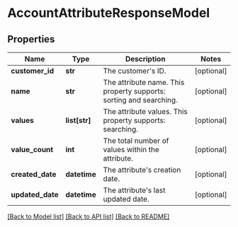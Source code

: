 # AccountAttributeResponseModel

## Properties
Name | Type | Description | Notes
------------ | ------------- | ------------- | -------------
**customer_id** | **str** | The customer&#x27;s ID. | [optional] 
**name** | **str** | The attribute name. This property supports: sorting and searching. | [optional] 
**values** | **list[str]** | The attribute values. This property supports: searching. | [optional] 
**value_count** | **int** | The total number of values within the attribute. | [optional] 
**created_date** | **datetime** | The attribute&#x27;s creation date. | [optional] 
**updated_date** | **datetime** | The attribute&#x27;s last updated date. | [optional] 

[[Back to Model list]](../README.md#documentation-for-models) [[Back to API list]](../README.md#documentation-for-api-endpoints) [[Back to README]](../README.md)

